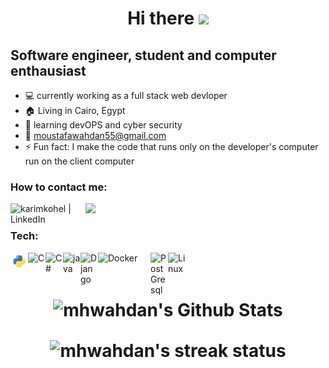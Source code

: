 <h1 align="center"> Hi there <img src="https://media.giphy.com/media/hvRJCLFzcasrR4ia7z/giphy.gif" width="45px"> </h1>

## Software engineer, student and computer enthausiast
- 💻 currently working as a full stack web devloper
- 🏠 Living in Cairo, Egypt
- 🌱 learning devOPS and cyber security
- 📨 moustafawahdan55@gmail.com
- ⚡ Fun fact: I make the code that runs only on the developer's computer run on the client computer

### How to contact me:

[<img align="left" alt="karimkohel | LinkedIn" width="120px" src="https://img.shields.io/badge/LinkedIn-0077B5?style=for-the-badge&logo=linkedin&logoColor=white" />][linkedin]
![](https://dcbadge.vercel.app/api/shield/807987398364758066)
<br />

### Tech:

<img align="left" alt="Python3" width="28px" src="https://raw.githubusercontent.com/github/explore/80688e429a7d4ef2fca1e82350fe8e3517d3494d/topics/python/python.png" />

<img align="left" alt="C" width="28px" src="https://seeklogo.com/images/C/c-programming-language-logo-9B32D017B1-seeklogo.com.png" />

<img align="left" alt="C#" width="28px" src="https://img.icons8.com/color/48/000000/c-sharp-logo-2.png" />

<img align="left" alt="java" width="28px" src="https://img.icons8.com/color/48/000000/java-coffee-cup-logo.png" />

<img align="left" alt="Django" width="28px" src="https://john-bagiliko.github.io/images/logos/django.png" />

<img align="left" alt="Docker" width="84px" src="https://upload.wikimedia.org/wikipedia/commons/4/4e/Docker_%28container_engine%29_logo.svg" />

<img align="left" alt="PostGresql" width="28px" src="https://upload.wikimedia.org/wikipedia/commons/thumb/2/29/Postgresql_elephant.svg/540px-Postgresql_elephant.svg.png" />

<img align="left" alt="Linux" width="28px" src="https://cdn.pixabay.com/photo/2017/01/31/16/57/linux-2025536_960_720.png" />
<br />
<br />
<h1 align="center">
<img align="center" alt="mhwahdan's Github Stats" src="https://github-readme-stats.vercel.app/api?username=mhwahdan&show_icons=true&hide_border=true&count_private=true&bg_color=35,0b0c12,0e1535&title_color=fff&text_color=fff&icon_color=fff" />

<p><img align="center" src="https://github-readme-streak-stats.herokuapp.com/?user=mhwahdan&bg_color=35,0b0c12,0e1535&title_color=fff&text_color=fff&icon_color=fff&hide_border=true" alt="mhwahdan's streak status" /></p>
</h1>

[linkedin]: https://www.linkedin.com/in/moustafa-wahdan-474820192/
